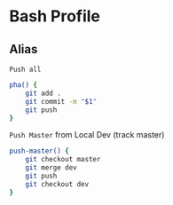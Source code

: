 # Bash Profile

## Alias

`Push all`

```bash
pha() {
    git add .
    git commit -m "$1"
    git push
}
```

`Push Master` from Local Dev (track master)

```bash
push-master() {
    git checkout master
    git merge dev
    git push
    git checkout dev
}
```
